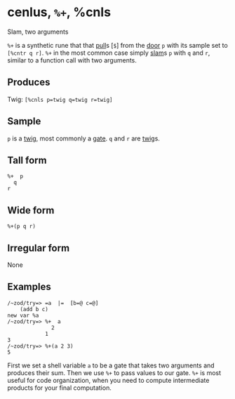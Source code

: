 cenlus, `%+`, %cnls
============================

Slam, two arguments

`%+` is a synthetic rune that that [pull]()s [`$`] from the [door]() `p`
with its sample set to `[%cntr q r]`. `%+` in the most common case
simply [slam]()s `p` with `q` and `r`, similar to a function call with
two arguments.

Produces
--------

Twig: `[%cnls p=twig q=twig r=twig]`

Sample
------

`p` is a [twig](), most commonly a [gate](). `q` and `r` are [twig]()s.

Tall form
---------

    %+  p
      q
    r

Wide form
---------

    %+(p q r)

Irregular form
--------------

None

Examples
--------

    /~zod/try=> =a  |=  [b=@ c=@]
        (add b c)
    new var %a
    /~zod/try=> %+  a
                  2
                1
    3
    /~zod/try=> %+(a 2 3)
    5

First we set a shell variable `a` to be a gate that takes two arguments
and produces their sum. Then we use `%+` to pass values to our gate.
`%+` is most useful for code organization, when you need to compute
intermediate products for your final computation.
